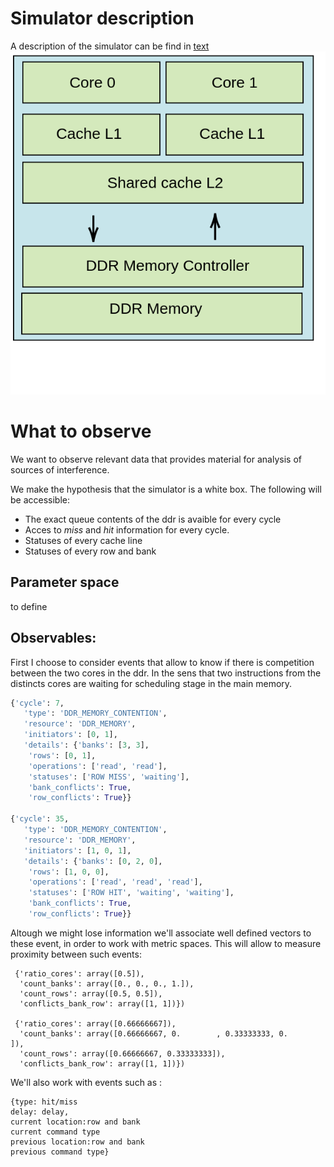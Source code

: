 # Simulator description
A description of the simulator can be find in [text](https://github.com/Ludoviccccc/Simu3)
![Alt text](illustrations/simulator_new.png)
# What to observe
We want to observe relevant data that provides material for analysis of sources of interference.

We make the hypothesis that the simulator is a white box. The following will be accessible:
* The exact queue contents of the ddr is avaible for every cycle
* Acces to *miss* and *hit* information for every cycle.
* Statuses of every cache line
* Statuses of every row and bank 
## Parameter space
to define

## Observables:
First I choose to consider events that allow to know if there is competition between the two cores in the ddr. In the sens that two instructions from the distincts cores are waiting for scheduling stage in the main memory.
```python
{'cycle': 7,
   'type': 'DDR_MEMORY_CONTENTION',
   'resource': 'DDR_MEMORY',
   'initiators': [0, 1],
   'details': {'banks': [3, 3],
    'rows': [0, 1],
    'operations': ['read', 'read'],
    'statuses': ['ROW MISS', 'waiting'],
    'bank_conflicts': True,
    'row_conflicts': True}}

{'cycle': 35,
   'type': 'DDR_MEMORY_CONTENTION',
   'resource': 'DDR_MEMORY',
   'initiators': [1, 0, 1],
   'details': {'banks': [0, 2, 0],
    'rows': [1, 0, 0],
    'operations': ['read', 'read', 'read'],
    'statuses': ['ROW HIT', 'waiting', 'waiting'],
    'bank_conflicts': True,
    'row_conflicts': True}}
```
Altough we might lose information we'll associate well defined vectors to these event, in order to work with metric spaces. This will allow to measure proximity between such events:
```
 {'ratio_cores': array([0.5]),
  'count_banks': array([0., 0., 0., 1.]),
  'count_rows': array([0.5, 0.5]),
  'conflicts_bank_row': array([1, 1])})

 {'ratio_cores': array([0.66666667]),
  'count_banks': array([0.66666667, 0.        , 0.33333333, 0.        ]),
  'count_rows': array([0.66666667, 0.33333333]),
  'conflicts_bank_row': array([1, 1])})
```




We'll also work with events such as :
```
{type: hit/miss 
delay: delay,
current location:row and bank 
current command type
previous location:row and bank 
previous command type}
```



